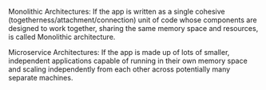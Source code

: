 Monolithic Architectures:
If the app is written as a single cohesive (togetherness/attachment/connection) unit of code whose components are designed to work together, sharing the same memory space and resources, is called Monolithic architecture.

Microservice Architectures:
If the app is made up of lots of smaller, independent applications capable of running in their own memory space and scaling independently from each other across potentially many separate machines.